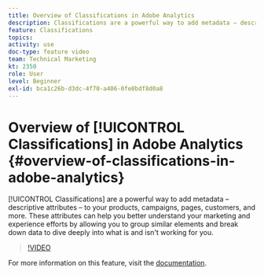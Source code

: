 ```yaml
---
title: Overview of Classifications in Adobe Analytics
description: Classifications are a powerful way to add metadata – descriptive attributes – to your products, campaigns, pages, customers, and more. These attributes can help you better understand your marketing and experience efforts by allowing you to group similar elements and break down data to dive deeply into what is and isn't working for you.
feature: Classifications
topics: 
activity: use
doc-type: feature video
team: Technical Marketing
kt: 2350
role: User
level: Beginner
exl-id: bca1c26b-d3dc-4f70-a406-0fe0bdf8d0a8
---
```

# Overview of [!UICONTROL Classifications] in Adobe Analytics {#overview-of-classifications-in-adobe-analytics}

[!UICONTROL Classifications] are a powerful way to add metadata – descriptive attributes – to your products, campaigns, pages, customers, and more. These attributes can help you better understand your marketing and experience efforts by allowing you to group similar elements and break down data to dive deeply into what is and isn't working for you.

>[!VIDEO](https://video.tv.adobe.com/v/16853/?quality=12&learn=on)

For more information on this feature, visit the [documentation](https://experienceleague.adobe.com/docs/analytics/components/classifications/c-classifications.html?lang=en).
